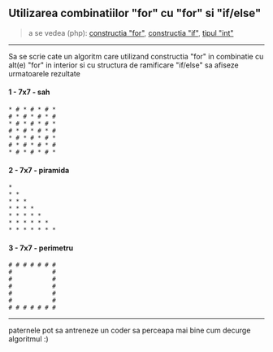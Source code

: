 ## Utilizarea combinatiilor "for" cu "for" si "if/else"
> a se vedea (php):
[constructia "for"](http://php.net/manual/ro/control-structures.for.php),
[constructia "if"](http://php.net/manual/ro/control-structures.if.php),
[tipul "int"](http://php.net/manual/ro/language.types.integer.php)

---
Sa se scrie cate un algoritm care utilizand constructia "for" in combinatie cu alt(e) "for" in interior si cu structura de
ramificare "if/else" sa afiseze urmatoarele rezultate
#### 1 - 7x7 - sah
```
* # * # * # *
# * # * # * #
* # * # * # *
# * # * # * #
* # * # * # *
# * # * # * #
* # * # * # *
```
#### 2 - 7x7 - piramida
```
*
* *
* * *
* * * *
* * * * *
* * * * * *
* * * * * * *
```
#### 3 - 7x7 - perimetru
```
# # # # # # #
#           #
#           #
#           #
#           #
#           #
# # # # # # #
```
---
paternele pot sa antreneze un coder sa perceapa mai bine cum decurge algoritmul :)

